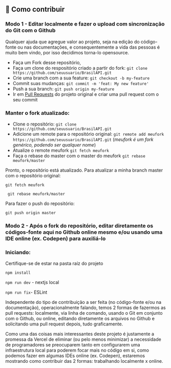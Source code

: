 ## :link: Como contribuir

### Modo 1 - Editar localmente e fazer o upload com sincronização do Git com o Github

Qualquer ajuda que agregue valor ao projeto, seja na edição do código-fonte ou nas documentações, e consequentemente a vida das pessoas é muito bem vindo, por isso decidimos torna-lo opensource.

- Faça um Fork desse repositório,
- Faça um clone do respositório criado a partir do fork: `git clone https://github.com/seuusuario/BrasilAPI.git`
- Crie uma branch com a sua feature: `git checkout -b my-feature`
- Commit suas mudanças: `git commit -m 'feat: My new feature'`
- Push a sua branch: `git push origin my-feature`
- Ir em [Pull Requests](https://github.com/filipedeschamps/BrasilAPI/pulls) do projeto original e criar uma pull request com o seu commit

### Manter o fork atualizado:

- Clone o repositório:
`git clone https://github.com/seuusuario/BrasilAPI.git`
- Adicione um remote para o repositório original:
`git remote add meufork https://github.com/seuusuario/BrasilAPI.git` (*meufork é um fork genérico, podendo ser qualquer nome*)
- Atualize o remote meufork
`git fetch meufork`
- Faça o rebase do master com o master do meufork
`git rebase meufork/master`

Pronto, o repositório está atualizado. Para atualizar a minha branch master com o repositório original:

``` git fetch meufork ```

``` git rebase meufork/master```

Para fazer o push do repositório:

`git push origin master`


### Modo 2 - Após o fork do repositório, editar diretamente os códigos-fonte aqui no Github online mesmo e/ou usando uma IDE online (ex. Codepen) para auxiliá-lo


### Iniciando:
Certifique-se de estar na pasta raíz do projeto

```npm install```

```npm run dev``` - nextjs local

```npm run fix```- ESLint


Independente do tipo de contribuição a ser feita (no código-fonte e/ou na documentação), operacionalmente falando, temos 2 formas de fazermos as pull requests: localmente, via linha de comando, usando o Git em conjunto com o Github, ou online, editando diretamente os arquivos no Github e solicitando uma pull request depois, tudo graficamente.

Como uma das coisas mais interessantes deste projeto é justamente a promessa da Vercel de eliminar (ou pelo menos minimizar) a necessidade de programadores se preocuparem tanto em configurarem uma infraestrutura local para poderem focar mais no código em si, como podemos fazer em algumas IDEs online (ex. Codepen), estaremos mostrando como contribuir das 2 formas: trabalhando localmente x online.
